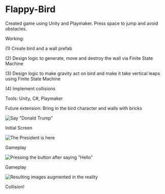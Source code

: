 # Flappy-Bird
Created game using Unity and Playmaker. Press space to jump and avoid obstacles.

Working:

(1) Create bird and a wall prefab

(2) Design logic to generate, move and destroy the wall via Finite State Machine

(3) Design logic to make gravity act on bird and make it take vertical leaps using Finite State Machine

(4) Implement collisions

Tools: Unity, C#, Playmaker


Future extension: Bring in the bird character and walls with bricks

![Say "Donald Trump"](https://github.com/adityaiiitv/Flappy-Bird/blob/master/Pictures/Screenshot%20(47).png)

Initial Screen


![The President is here](https://github.com/adityaiiitv/Flappy-Bird/blob/master/Pictures/Screenshot%20(48).png)

Gameplay




![Pressing the button after saying "Hello"](https://github.com/adityaiiitv/Flappy-Bird/blob/master/Pictures/Screenshot%20(49).png)

Gameplay


![Resulting images augmented in the reality](https://github.com/adityaiiitv/Flappy-Bird/blob/master/Pictures/Screenshot%20(53).png)

Collision!
